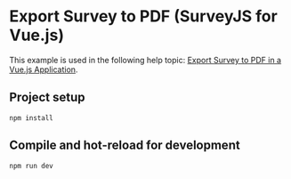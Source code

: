 # Export Survey to PDF (SurveyJS for Vue.js)

This example is used in the following help topic: [Export Survey to PDF in a Vue.js Application](https://surveyjs.io/pdf-generator/documentation/get-started-vue).

## Project setup

```
npm install
```

## Compile and hot-reload for development

```
npm run dev
```